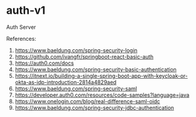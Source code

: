 # auth-v1
Auth Server


References:
1. https://www.baeldung.com/spring-security-login
2. https://github.com/ivangfr/springboot-react-basic-auth
3. https://auth0.com/docs
4. https://www.baeldung.com/spring-security-basic-authentication
5. https://itnext.io/building-a-single-spring-boot-app-with-keycloak-or-okta-as-idp-introduction-2814a4829aed
6. https://www.baeldung.com/spring-security-saml
7. https://developer.auth0.com/resources/code-samples?language=java
8. https://www.onelogin.com/blog/real-difference-saml-oidc
9. https://www.baeldung.com/spring-security-jdbc-authentication
